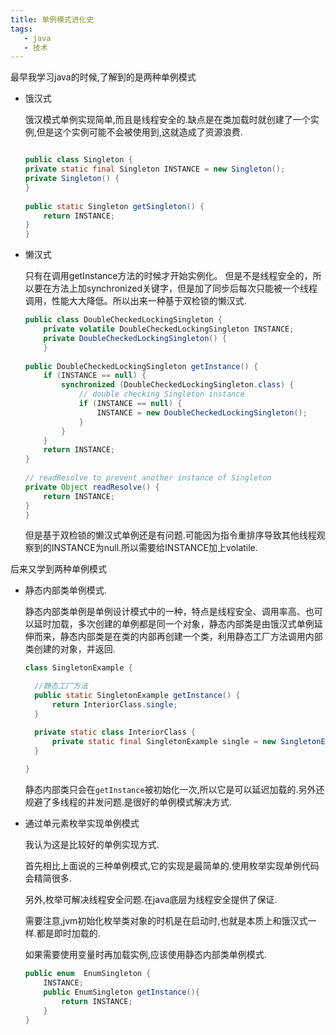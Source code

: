 ```yaml
---
title: 单例模式进化史
tags: 
   - java
   - 技术
---
```



最早我学习java的时候,了解到的是两种单例模式

* 饿汉式

  饿汉模式单例实现简单,而且是线程安全的.缺点是在类加载时就创建了一个实例,但是这个实例可能不会被使用到,这就造成了资源浪费.

  ```java
  
  public class Singleton {
  private static final Singleton INSTANCE = new Singleton();
  private Singleton() {
  }
   
  public static Singleton getSingleton() {
      return INSTANCE;
  }
  }
  ```


* 懒汉式

  只有在调用getInstance方法的时候才开始实例化。 但是不是线程安全的，所以要在方法上加synchronized关键字，但是加了同步后每次只能被一个线程调用，性能大大降低。所以出来一种基于双检锁的懒汉式.

  ```java
  public class DoubleCheckedLockingSingleton {
      private volatile DoubleCheckedLockingSingleton INSTANCE;
      private DoubleCheckedLockingSingleton() {
      }
   
  public DoubleCheckedLockingSingleton getInstance() {
      if (INSTANCE == null) {
          synchronized (DoubleCheckedLockingSingleton.class) {
              // double checking Singleton instance
              if (INSTANCE == null) {
                  INSTANCE = new DoubleCheckedLockingSingleton();
              }
          }
      }
      return INSTANCE;
  }
   
  // readResolve to prevent another instance of Singleton
  private Object readResolve() {
      return INSTANCE;
  }
  }
  ```
  但是基于双检锁的懒汉式单例还是有问题.可能因为指令重排序导致其他线程观察到的INSTANCE为null.所以需要给INSTANCE加上volatile.

后来又学到两种单例模式

* 静态内部类单例模式.

  静态内部类单例是单例设计模式中的一种，特点是线程安全、调用率高、也可以延时加载，多次创建的单例都是同一个对象，静态内部类是由饿汉式单例延伸而来，静态内部类是在类的内部再创建一个类，利用静态工厂方法调用内部类创建的对象，并返回.

	```java
  class SingletonExample {

      //静态工厂方法
      public static SingletonExample getInstance() {
          return InteriorClass.single;
      }
  
      private static class InteriorClass {
          private static final SingletonExample single = new SingletonExample();
      }
      
  }
  ```
  
  静态内部类只会在`getInstance`被初始化一次,所以它是可以延迟加载的.另外还规避了多线程的并发问题.是很好的单例模式解决方式.
  
  

* 通过单元素枚举实现单例模式

  我认为这是比较好的单例实现方式.

  首先相比上面说的三种单例模式,它的实现是最简单的.使用枚举实现单例代码会精简很多.

  另外,枚举可解决线程安全问题.在java底层为线程安全提供了保证.
  
  需要注意,jvm初始化枚举类对象的时机是在启动时,也就是本质上和饿汉式一样.都是即时加载的.
  
  如果需要使用变量时再加载实例,应该使用静态内部类单例模式.

  ```java
  public enum  EnumSingleton {
      INSTANCE;
      public EnumSingleton getInstance(){
          return INSTANCE;
      }
  }
  ```
